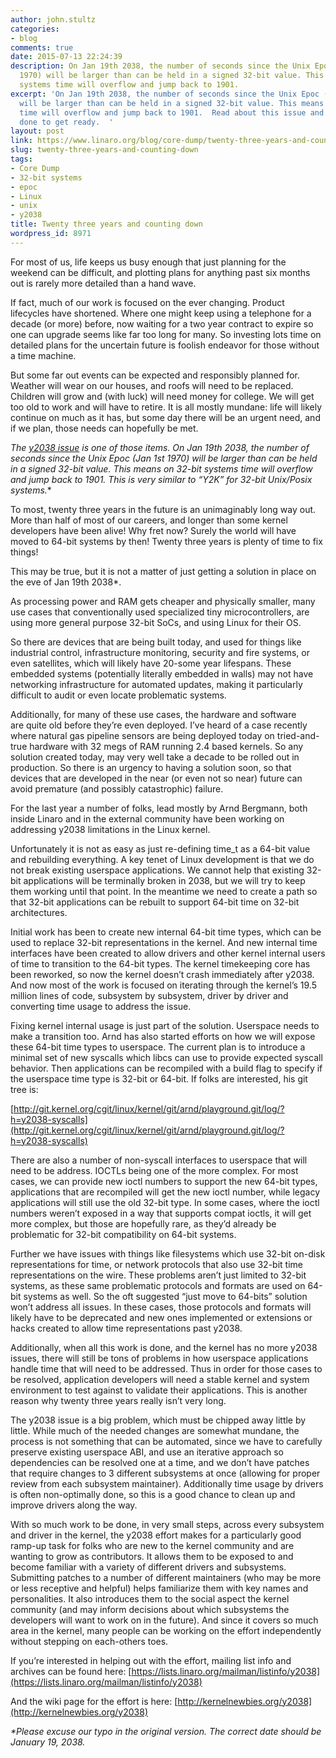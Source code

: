 ```yaml
---
author: john.stultz
categories:
- blog
comments: true
date: 2015-07-13 22:24:39
description: On Jan 19th 2038, the number of seconds since the Unix Epoc (Jan 1st
  1970) will be larger than can be held in a signed 32-bit value. This means on 32-bit
  systems time will overflow and jump back to 1901.
excerpt: 'On Jan 19th 2038, the number of seconds since the Unix Epoc (Jan 1st 1970)
  will be larger than can be held in a signed 32-bit value. This means on 32-bit systems
  time will overflow and jump back to 1901.  Read about this issue and what is being
  done to get ready.  '
layout: post
link: https://www.linaro.org/blog/core-dump/twenty-three-years-and-counting-down/
slug: twenty-three-years-and-counting-down
tags:
- Core Dump
- 32-bit systems
- epoc
- Linux
- unix
- y2038
title: Twenty three years and counting down
wordpress_id: 8971
---
```


For most of us, life keeps us busy enough that just planning for the weekend can be difficult, and plotting plans for anything past six months out is rarely more detailed than a hand wave.

If fact, much of our work is focused on the ever changing. Product lifecycles have shortened. Where one might keep using a telephone for a decade (or more) before, now waiting for a two year contract to expire so one can upgrade seems like far too long for many. So investing lots time on detailed plans for the uncertain future is foolish endeavor for those without a time machine.

But some far out events can be expected and responsibly planned for. Weather will wear on our houses, and roofs will need to be replaced. Children will grow and (with luck) will need money for college. We will get too old to work and will have to retire. It is all mostly mundane: life will likely continue on much as it has, but some day there will be an urgent need, and if we plan, those needs can hopefully be met.

**The [y2038 issue](https://en.wikipedia.org/wiki/Year_2038_problem) is one of those items. On Jan 19th 2038*, the number of seconds since the Unix Epoc (Jan 1st 1970) will be larger than can be held in a signed 32-bit value. This means on 32-bit systems time will overflow and jump back to 1901. This is very similar to “Y2K” for 32-bit Unix/Posix systems.**

To most, twenty three years in the future is an unimaginably long way out. More than half of most of our careers, and longer than some kernel developers have been alive! Why fret now? Surely the world will have moved to 64-bit systems by then! Twenty three years is plenty of time to fix things!

This may be true, but it is not a matter of just getting a solution in place on the eve of Jan 19th 2038*.

As processing power and RAM gets cheaper and physically smaller, many use cases that conventionally used specialized tiny microcontrollers, are using more general purpose 32-bit SoCs, and using Linux for their OS.

So there are devices that are being built today, and used for things like industrial control, infrastructure monitoring, security and fire systems, or even satellites, which will likely have 20-some year lifespans. These embedded systems (potentially literally embedded in walls) may not have networking infrastructure for automated updates, making it particularly difficult to audit or even locate problematic systems.

Additionally, for many of these use cases, the hardware and software are quite old before they’re even deployed. I’ve heard of a case recently where natural gas pipeline sensors are being deployed today on tried-and-true hardware with 32 megs of RAM running 2.4 based kernels. So any solution created today, may very well take a decade to be rolled out in production. So there is an urgency to having a solution soon, so that devices that are developed in the near (or even not so near) future can avoid premature (and possibly catastrophic) failure.

For the last year a number of folks, lead mostly by Arnd Bergmann, both inside Linaro and in the external community have been working on addressing y2038 limitations in the Linux kernel.

Unfortunately it is not as easy as just re-defining time_t as a 64-bit value and rebuilding everything. A key tenet of Linux development is that we do not break existing userspace applications. We cannot help that existing 32-bit applications will be terminally broken in 2038, but we will try to keep them working until that point. In the meantime we need to create a path so that 32-bit applications can be rebuilt to support 64-bit time on 32-bit architectures.

Initial work has been to create new internal 64-bit time types, which can be used to replace 32-bit representations in the kernel. And new internal time interfaces have been created to allow drivers and other kernel internal users of time to transition to the 64-bit types. The kernel timekeeping core has been reworked, so now the kernel doesn’t crash immediately after y2038. And now most of the work is focused on iterating through the kernel’s 19.5 million lines of code, subsystem by subsystem, driver by driver and converting time usage to address the issue.

Fixing kernel internal usage is just part of the solution. Userspace needs to make a transition too. Arnd has also started efforts on how we will expose these 64-bit time types to userspace. The current plan is to introduce a minimal set of new syscalls which libcs can use to provide expected syscall behavior. Then applications can be recompiled with a build flag to specify if the userspace time type is 32-bit or 64-bit. If folks are interested, his git tree is:

[http://git.kernel.org/cgit/linux/kernel/git/arnd/playground.git/log/?h=y2038-syscalls](http://git.kernel.org/cgit/linux/kernel/git/arnd/playground.git/log/?h=y2038-syscalls)

There are also a number of non-syscall interfaces to userspace that will need to be address. IOCTLs being one of the more complex. For most cases, we can provide new ioctl numbers to support the new 64-bit types, applications that are recompiled will get the new ioctl number, while legacy applications will still use the old 32-bit type. In some cases, where the ioctl numbers weren’t exposed in a way that supports compat ioctls, it will get more complex, but those are hopefully rare, as they’d already be problematic for 32-bit compatibility on 64-bit systems.

Further we have issues with things like filesystems which use 32-bit on-disk representations for time, or network protocols that also use 32-bit time representations on the wire. These problems aren’t just limited to 32-bit systems, as these same problematic protocols and formats are used on 64-bit systems as well. So the oft suggested “just move to 64-bits” solution won’t address all issues. In these cases, those protocols and formats will likely have to be deprecated and new ones implemented or extensions or hacks created to allow time representations past y2038.

Additionally, when all this work is done, and the kernel has no more y2038 issues, there will still be tons of problems in how userspace applications handle time that will need to be addressed. Thus in order for those cases to be resolved, application developers will need a stable kernel and system environment to test against to validate their applications. This is another reason why twenty three years really isn’t very long.

The y2038 issue is a big problem, which must be chipped away little by little. While much of the needed changes are somewhat mundane, the process is not something that can be automated, since we have to carefully preserve existing userspace ABI, and use an iterative approach so dependencies can be resolved one at a time, and we don’t have patches that require changes to 3 different subsystems at once (allowing for proper review from each subsystem maintainer). Additionally time usage by drivers is often non-optimally done, so this is a good chance to clean up and improve drivers along the way.

With so much work to be done, in very small steps, across every subsystem and driver in the kernel, the y2038 effort makes for a particularly good ramp-up task for folks who are new to the kernel community and are wanting to grow as contributors. It allows them to be exposed to and become familiar with a variety of different drivers and subsystems. Submitting patches to a number of different maintainers (who may be more or less receptive and helpful) helps familiarize them with key names and personalities. It also introduces them to the social aspect the kernel community (and may inform decisions about which subsystems the developers will want to work on in the future). And since it covers so much area in the kernel, many people can be working on the effort independently without stepping on each-others toes.

If you’re interested in helping out with the effort, mailing list info and archives can be found here: [https://lists.linaro.org/mailman/listinfo/y2038](https://lists.linaro.org/mailman/listinfo/y2038)

And the wiki page for the effort is here: [http://kernelnewbies.org/y2038](http://kernelnewbies.org/y2038)

_*Please excuse our typo in the original version. The correct date should be January 19, 2038._